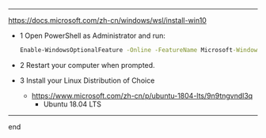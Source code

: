 
---

https://docs.microsoft.com/zh-cn/windows/wsl/install-win10

- 1 Open PowerShell as Administrator and run:
    ```cmd
    Enable-WindowsOptionalFeature -Online -FeatureName Microsoft-Windows-Subsystem-Linux
    ```

- 2 Restart your computer when prompted.

- 3 Install your Linux Distribution of Choice
    - https://www.microsoft.com/zh-cn/p/ubuntu-1804-lts/9n9tngvndl3q
        - Ubuntu 18.04 LTS


---
end
